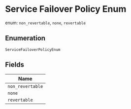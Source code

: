 
# Service Failover Policy Enum

enum: `non_revertable`, `none`, `revertable`

## Enumeration

`ServiceFailoverPolicyEnum`

## Fields

| Name |
|  --- |
| `non_revertable` |
| `none` |
| `revertable` |

